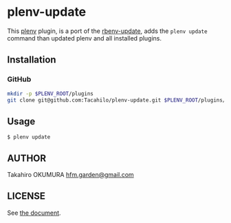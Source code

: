 # plenv-update

This [plenv](https://github.com/tokuhirom/plenv) plugin, is a port of the [rbenv-update](https://github.com/rkh/rbenv-update), adds the `plenv update` command than updated plenv and all installed plugins.

## Installation

### GitHub

```sh
mkdir -p $PLENV_ROOT/plugins
git clone git@github.com:Tacahilo/plenv-update.git $PLENV_ROOT/plugins/plenv-update
```

## Usage

```
$ plenv update
```

## AUTHOR

Takahiro OKUMURA hfm.garden@gmail.com

## LICENSE

See [the document](./LICENSE).
